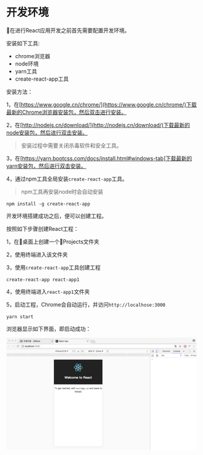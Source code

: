 # 开发环境

在进行React应用开发之前首先需要配置开发环境。

安装如下工具:

* chrome浏览器
* node环境
* yarn工具
* create-react-app工具

安装方法：

1，在[https://www.google.cn/chrome/](https://www.google.cn/chrome/)下载最新的Chrome浏览器安装包，然后双击进行安装。

2，在[http://nodejs.cn/download/](http://nodejs.cn/download/)下载最新的node安装包，然后进行双击安装。
>安装过程中需要关闭杀毒软件和安全工具。

3，在[https://yarn.bootcss.com/docs/install.html#windows-tab]下载最新的yarn安装包，然后进行双击安装。

4，通过npm工具全局安装`create-react-app`工具。
>npm工具再安装node时会自动安装

```
npm install -g create-react-app
```


开发环境搭建成功之后，便可以创建工程。

按照如下步骤创建React工程：

1，在桌面上创建一个Projects文件夹

2，使用终端进入该文件夹

3，使用`create-react-app`工具创建工程

```
create-react-app react-app1
```

4，使用终端进入`react-app1`文件夹

5，启动工程，Chrome会自动运行，并访问`http://localhose:3000`

```
yarn start
```

浏览器显示如下界面，即启动成功：

![1.png](../images/1.png)




